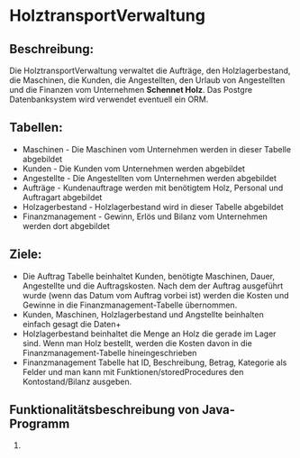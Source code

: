 # HolztransportVerwaltung

## Beschreibung:
Die HolztransportVerwaltung verwaltet die Aufträge, den Holzlagerbestand, die Maschinen, die Kunden, die Angestellten, den Urlaub von Angestellten und die Finanzen vom Unternehmen **Schennet Holz**. Das Postgre Datenbanksystem wird verwendet eventuell ein ORM. 

## Tabellen:
* Maschinen - Die Maschinen vom Unternehmen werden in dieser Tabelle abgebildet
* Kunden - Die Kunden vom Unternehmen werden abgebildet
* Angestellte - Die Angestellten vom Unternehmen werden abgebildet
* Aufträge - Kundenauftrage werden mit benötigtem Holz, Personal und Auftragart abgebildet
* Holzagerbestand - Holzlagerbestand wird in dieser Tabelle abgebildet
* Finanzmanagement - Gewinn, Erlös und Bilanz vom Unternehmen werden dort abgebildet

## Ziele:
* Die Auftrag Tabelle beinhaltet Kunden, benötigte Maschinen, Dauer, Angestellte und die Auftragskosten. Nach dem der Auftrag ausgeführt wurde (wenn das Datum vom Auftrag vorbei ist) werden die Kosten und Gewinne in die Finanzmanagement-Tabelle übernommen.
* Kunden, Maschinen, Holzlagerbestand und Angstellte beinhalten einfach gesagt die Daten+
* Holzlagerbestand beinhaltet die Menge an Holz die gerade im Lager sind. Wenn man Holz bestellt, werden die Kosten davon in die Finanzmanagement-Tabelle hineingeschrieben
* Finanzmanagement Tabelle hat ID, Beschreibung, Betrag, Kategorie als Felder und man kann mit Funktionen/storedProcedures den Kontostand/Bilanz ausgeben.

## Funktionalitätsbeschreibung von Java-Programm
1. 
